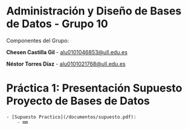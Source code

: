 # Administración y Diseño de Bases de Datos - Grupo 10
Componentes del Grupo:

 **Chesen Castilla Gil** - alu0101046853@ull.edu.es

 **Néstor Torres Díaz** - alu0101021768@ull.edu.es

# Práctica 1: Presentación Supuesto Proyecto de Bases de Datos
	
	- [Supuesto Practico](/documentos/supuesto.pdf):
		- mm


